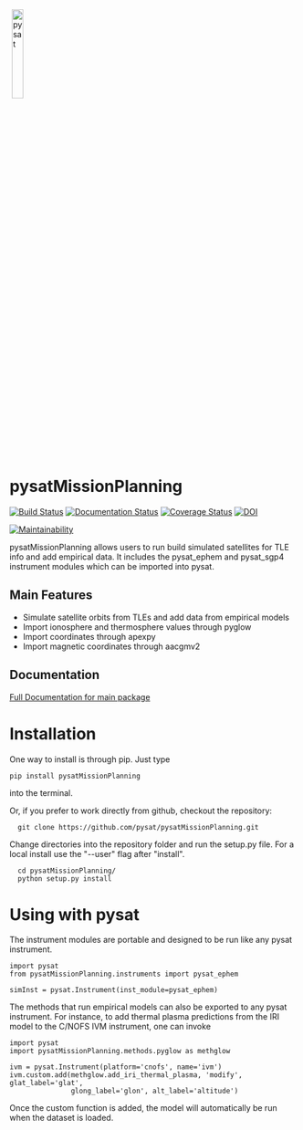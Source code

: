 <div align="left">
        <img height="0" width="0px">
        <img width="20%" src="/poweredbypysat.png" alt="pysat" title="pysat"</img>
</div>

# pysatMissionPlanning
[![Build Status](https://travis-ci.org/pysat/pysatMissionPlanning.svg?branch=master)](https://travis-ci.org/pysat/pysatMissionPlanning)
[![Documentation Status](https://readthedocs.org/projects/pysatMissionPlanning/badge/?version=latest)](http://pysatMissionPlanning.readthedocs.io/en/latest/?badge=latest)
[![Coverage Status](https://coveralls.io/repos/github/pysat/pysatMissionPlanning/badge.svg?branch=master)](https://coveralls.io/github/pysat/pysatMissionPlanning?branch=master)
[![DOI](https://zenodo.org/badge/209358908.svg)](https://zenodo.org/badge/latestdoi/209358908)

[![Maintainability](https://api.codeclimate.com/v1/badges/f795422173ac04203b24/maintainability)](https://codeclimate.com/github/pysat/pysatMissionPlanning/maintainability)

pysatMissionPlanning allows users to run build simulated satellites for TLE info and add empirical data.  It includes the pysat_ephem and pysat_sgp4 instrument modules which can be imported into pysat.

Main Features
-------------
- Simulate satellite orbits from TLEs and add data from empirical models
- Import ionosphere and thermosphere values through pyglow
- Import coordinates through apexpy
- Import magnetic coordinates through aacgmv2

Documentation
---------------------
[Full Documentation for main package](http://pysat.readthedocs.io/en/latest/)


# Installation

One way to install is through pip.  Just type

```
pip install pysatMissionPlanning
```
into the terminal.

Or, if you prefer to work directly from github, checkout the repository:

```
  git clone https://github.com/pysat/pysatMissionPlanning.git
```

Change directories into the repository folder and run the setup.py file.  For
a local install use the "--user" flag after "install".

```
  cd pysatMissionPlanning/
  python setup.py install
```

# Using with pysat

The instrument modules are portable and designed to be run like any pysat instrument.

```
import pysat
from pysatMissionPlanning.instruments import pysat_ephem

simInst = pysat.Instrument(inst_module=pysat_ephem)
```

The methods that run empirical models can also be exported to any pysat instrument. For instance, to add thermal plasma predictions from the IRI model to the C/NOFS IVM instrument, one can invoke

```
import pysat
import pysatMissionPlanning.methods.pyglow as methglow

ivm = pysat.Instrument(platform='cnofs', name='ivm')
ivm.custom.add(methglow.add_iri_thermal_plasma, 'modify', glat_label='glat',
               glong_label='glon', alt_label='altitude')
```
Once the custom function is added, the model will automatically be run when the dataset is loaded.
